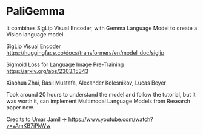 # PaliGemma

It combines SigLip Visual Encoder, with Gemma Language Model to create a Vision language model.


SigLip Visual Encoder
https://huggingface.co/docs/transformers/en/model_doc/siglip

Sigmoid Loss for Language Image Pre-Training
https://arxiv.org/abs/2303.15343

Xiaohua Zhai, Basil Mustafa, Alexander Kolesnikov, Lucas Beyer




Took around 20 hours to understand the model and follow the tutorial, but it was worth it, can implement Multimodal Language Models from Research paper now.

Credits to Umar Jamil -> https://www.youtube.com/watch?v=vAmKB7iPkWw